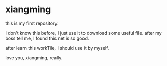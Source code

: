 # xiangming
this is my first repository.

I don't know this before, I just use it to download some useful file.
after my boss tell me, I found this net is so good.

after learn this workTile, I should use it by myself.

love you, xiangming, really.
